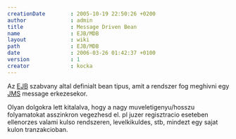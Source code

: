```yaml
---
creationDate        : 2005-10-19 22:50:26 +0200 
author              : admin 
title               : Message Driven Bean 
name                : EJB/MDB 
layout              : wiki 
path                : EJB/MDB 
date                : 2006-03-26 01:42:37 +0100 
version             : 1 
creator             : kocka 
---
```

Az [EJB](../EJB.html) szabvany altal definialt bean tipus, amit a rendszer fog meghivni egy [JMS](../JMS.html) message erkezesekor.

Olyan dolgokra lett kitalalva, hogy a nagy muveletigenyu/hosszu folyamatokat asszinkron vegezhesd el. pl juzer regisztracio eseteben ellenorzes valami kulso rendszeren, levelkikuldes, stb, mindezt egy sajat kulon tranzakcioban.
